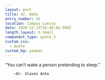 ```yaml
---
layout: post
title: 42. Wake
entry_number: 42
location: Campus Luminy
date: 2020-12-13T16:46:04.990Z
length_layout: X-Small
component_type: quote_3
custom_css:
  - Quote
custom_bg: pampas
---
```

“You can’t wake a person pretending to sleep.” 

        –Dr. Glaves Ante